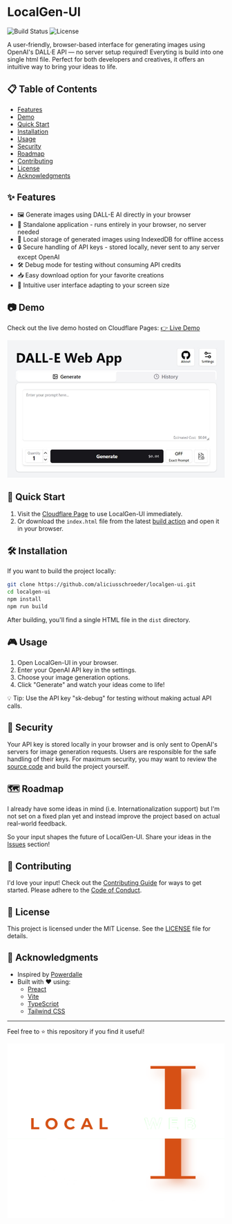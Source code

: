 # LocalGen-UI

![Build Status](https://img.shields.io/github/actions/workflow/status/aliciusschroeder/localgen-ui/vite-build.yml?style=plastic)
![License](https://img.shields.io/github/license/aliciusschroeder/localgen-ui?style=plastic)

A user-friendly, browser-based interface for generating images using OpenAI's DALL·E API — no server setup required! Everyting is build into one single html file. Perfect for both developers and creatives, it offers an intuitive way to bring your ideas to life.

## 📋 Table of Contents

- [Features](#-features)
- [Demo](#-demo)
- [Quick Start](#-quick-start)
- [Installation](#-installation)
- [Usage](#-usage)
- [Security](#-security)
- [Roadmap](#-roadmap)
- [Contributing](#-contributing)
- [License](#-license)
- [Acknowledgments](#-acknowledgments)

## ✨ Features

- 🖼️ Generate images using DALL-E AI directly in your browser
- 🚀 Standalone application - runs entirely in your browser, no server needed
- 💾 Local storage of generated images using IndexedDB for offline access
- 🔒 Secure handling of API keys - stored locally, never sent to any server except OpenAI
- 🛠️ Debug mode for testing without consuming API credits
- 📥 Easy download option for your favorite creations
- 🎨 Intuitive user interface adapting to your screen size

## 📷 Demo

Check out the live demo hosted on Cloudflare Pages: [👉 Live Demo](https://localgen-ui.pages.dev/)

![LocalGen-UI Screenshot](https://raw.githubusercontent.com/aliciusschroeder/localgen-ui/main/doc/screenshot_986x621.jpg)

## 🚀 Quick Start

1. Visit the [Cloudflare Page](https://localgen-ui.pages.dev/) to use LocalGen-UI immediately.
2. Or download the `index.html` file from the latest [build action](https://github.com/aliciusschroeder/localgen-ui/actions/workflows/vite-build.yml) and open it in your browser.

## 🛠️ Installation

If you want to build the project locally:

```bash
git clone https://github.com/aliciusschroeder/localgen-ui.git
cd localgen-ui
npm install
npm run build
```

After building, you'll find a single HTML file in the `dist` directory.

## 🎮 Usage

1. Open LocalGen-UI in your browser.
2. Enter your OpenAI API key in the settings.
3. Choose your image generation options.
4. Click "Generate" and watch your ideas come to life!

💡 Tip: Use the API key "sk-debug" for testing without making actual API calls.

## 🔐 Security

Your API key is stored locally in your browser and is only sent to OpenAI's servers for image generation requests. Users are responsible for the safe handling of their keys. For maximum security, you may want to review the [source code](https://github.com/aliciusschroeder/localgen-ui/tree/main/src) and build the project yourself.

## 🗺️ Roadmap

I already have some ideas in mind (i.e. Internationalization support) but I'm not set on a fixed plan yet and instead improve the project based on actual real-world feedback.

So your input shapes the future of LocalGen-UI. Share your ideas in the [Issues](https://github.com/aliciusschroeder/localgen-ui/issues) section!

## 💬 Contributing

I'd love your input! Check out the [Contributing Guide](https://github.com/aliciusschroeder/localgen-ui/blob/main/CONTRIBUTING.md) for ways to get started. Please adhere to the [Code of Conduct](https://github.com/aliciusschroeder/localgen-ui/blob/main/CODE_OF_CONDUCT.md).

## 📝 License

This project is licensed under the MIT License. See the [LICENSE](https://github.com/aliciusschroeder/localgen-ui/blob/main/LICENSE) file for details.

## 🙏 Acknowledgments

- Inspired by [Powerdalle](https://github.com/JPhilipp/powerdalle/)
- Built with ❤️ using:
  - [Preact](https://preactjs.com/)
  - [Vite](https://vitejs.dev/)
  - [TypeScript](https://www.typescriptlang.org/)
  - [Tailwind CSS](https://tailwindcss.com/)

---

Feel free to ⭐️ this repository if you find it useful!

![LocalGen-UI Logo](https://raw.githubusercontent.com/aliciusschroeder/localgen-ui/main/doc/logo_darkmode_1500x1200.png)